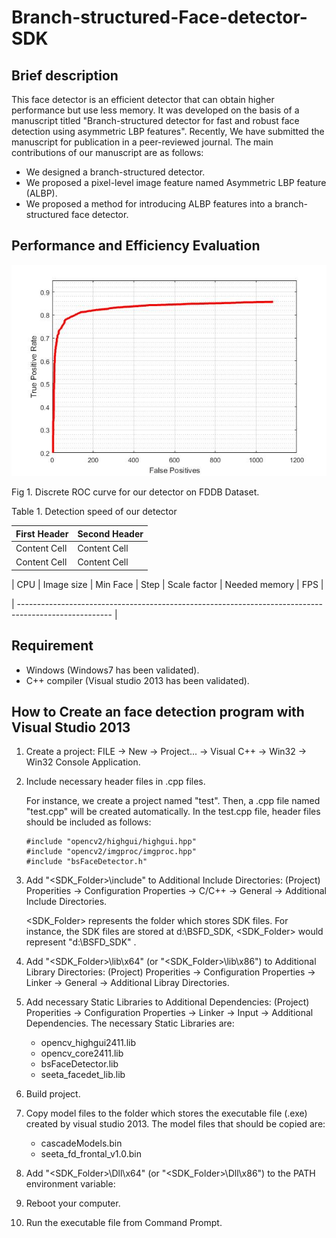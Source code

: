 # Branch-structured-Face-detector-SDK
## Brief description
This face detector is an efficient detector that can obtain higher performance but use less memory. It was developed on the basis of a manuscript titled "Branch-structured detector for fast and robust face detection using asymmetric LBP features". Recently, We have submitted the manuscript for publication in a peer-reviewed journal. The main contributions of our manuscript are as follows: 
- We designed a branch-structured detector.
- We proposed a pixel-level image feature named Asymmetric LBP feature (ALBP).
- We proposed a method for introducing ALBP features into a branch-structured face detector.
## Performance and Efficiency Evaluation
![Alt text](/Images/ROC.jpg  "Fig 1. Discrete ROC curve for our detector on FDDB Dataset.")

Fig 1. Discrete ROC curve for our detector on FDDB Dataset.

Table 1. Detection speed of our detector

| First Header  | Second Header |
| ------------- | ------------- |
| Content Cell  | Content Cell  |
| Content Cell  | Content Cell  |


|    CPU      | Image size | Min Face | Step | Scale factor | Needed memory | FPS                       |

| ----------------------------------------------------------------------------------------------------- |



## Requirement
* Windows (Windows7 has been validated).
* C++ compiler (Visual studio 2013 has been validated).
## How to Create an face detection program with Visual Studio 2013
1. Create a project: FILE -> New -> Project... -> Visual C++ -> Win32 -> Win32 Console Application. 
2. Include necessary header files in .cpp files.

   For instance, we create a project named "test". Then, a .cpp file named "test.cpp" will be created automatically. In the test.cpp file, header files should be included as follows:
   
   <pre><code>#include "opencv2/highgui/highgui.hpp"
   #include "opencv2/imgproc/imgproc.hpp"
   #include "bsFaceDetector.h"</code></pre>
3. Add "<SDK_Folder>\include" to Additional Include Directories: (Project) Properities -> Configuration Properties -> C/C++ -> General -> Additional Include Directories.

   <SDK_Folder> represents the folder which stores SDK files. For instance, the SDK files are stored at d:\BSFD_SDK,  <SDK_Folder> would represent "d:\BSFD_SDK" .
  
4. Add "<SDK_Folder>\lib\x64" (or "<SDK_Folder>\lib\x86") to Additional Library Directories: (Project) Properities -> Configuration Properties -> Linker -> General -> Additional Libray Directories.
5. Add necessary Static Libraries to Additional Dependencies: (Project) Properities -> Configuration Properties -> Linker -> Input -> Additional Dependencies. The necessary Static Libraries are:
   * opencv_highgui2411.lib
   * opencv_core2411.lib
   * bsFaceDetector.lib
   * seeta_facedet_lib.lib
6. Build project.
7. Copy model files to the folder which stores the executable file (.exe) created by visual studio 2013. The model files that should be copied are:
   * cascadeModels.bin
   * seeta_fd_frontal_v1.0.bin
8. Add "<SDK_Folder>\Dll\x64" (or "<SDK_Folder>\Dll\x86") to the PATH environment variable: 
9. Reboot your computer.
10. Run the executable file from Command Prompt.
   
